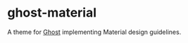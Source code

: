 # ghost-material
A theme for [Ghost](http://github.com/tryghost/ghost/) implementing Material design guidelines.
